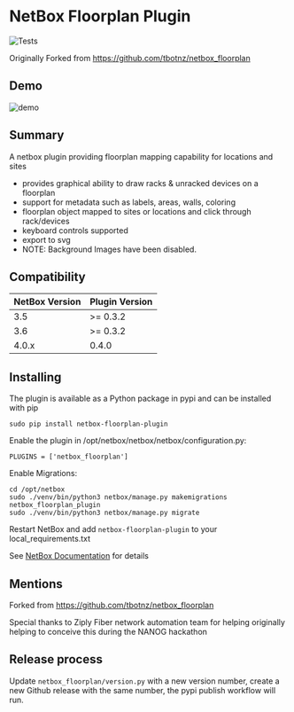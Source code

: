 # NetBox Floorplan Plugin

<img src="https://github.com/netboxlabs/netbox-floorplan-plugin/workflows/tests/badge.svg" alt="Tests"/>

Originally Forked from https://github.com/tbotnz/netbox_floorplan

## Demo
![demo](/media/demo.gif)

## Summary
A netbox plugin providing floorplan mapping capability for locations and sites

- provides graphical ability to draw racks & unracked devices on a floorplan
- support for metadata such as labels, areas, walls, coloring
- floorplan object mapped to sites or locations and click through rack/devices
- keyboard controls supported
- export to svg
- NOTE: Background Images have been disabled.

## Compatibility

| NetBox Version | Plugin Version |
|-------------|-----------|
| 3.5         | >= 0.3.2  |
| 3.6         | >= 0.3.2  |
| 4.0.x       | 0.4.0     |

## Installing

The plugin is available as a Python package in pypi and can be installed with pip  


```
sudo pip install netbox-floorplan-plugin
```
Enable the plugin in /opt/netbox/netbox/netbox/configuration.py:
```
PLUGINS = ['netbox_floorplan']
```
Enable Migrations:
```
cd /opt/netbox
sudo ./venv/bin/python3 netbox/manage.py makemigrations netbox_floorplan_plugin
sudo ./venv/bin/python3 netbox/manage.py migrate
```

Restart NetBox and add `netbox-floorplan-plugin` to your local_requirements.txt

See [NetBox Documentation](https://docs.netbox.dev/en/stable/plugins/#installing-plugins) for details

## Mentions

Forked from https://github.com/tbotnz/netbox_floorplan

Special thanks to Ziply Fiber network automation team for helping originally helping to conceive this during the NANOG hackathon

## Release process

Update `netbox_floorplan/version.py` with a new version number, create a new Github release with the same number, the pypi publish workflow will run.
